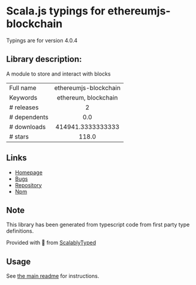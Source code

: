 
# Scala.js typings for ethereumjs-blockchain

Typings are for version 4.0.4

## Library description:
A module to store and interact with blocks

|                    |                 |
| ------------------ | :-------------: |
| Full name          | ethereumjs-blockchain |
| Keywords           | ethereum, blockchain |
| # releases         | 2 |
| # dependents       | 0.0 |
| # downloads        | 414941.3333333333 |
| # stars            | 118.0 |

## Links
- [Homepage](https://github.com/ethereumjs/ethereumjs-blockchain#readme)
- [Bugs](https://github.com/ethereumjs/ethereumjs-blockchain/issues)
- [Repository](https://github.com/ethereumjs/ethereumjs-blockchain)
- [Npm](https://www.npmjs.com/package/ethereumjs-blockchain)
    


## Note
This library has been generated from typescript code from first party type definitions.

Provided with :purple_heart: from [ScalablyTyped](https://github.com/oyvindberg/ScalablyTyped)

## Usage
See [the main readme](../../readme.md) for instructions.


